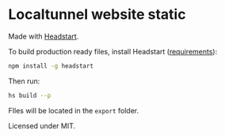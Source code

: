 # Localtunnel website static

Made with [Headstart](http://headstart.io).

To build production ready files, install Headstart ([requirements](http://headstart.io/installation#requirements)):
```bash
npm install -g headstart
```

Then run:
```bash
hs build --p
```

FIles will be located in the `export` folder.

Licensed under MIT.